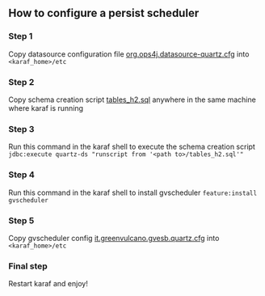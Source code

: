 ## How to configure a persist scheduler

### Step 1
Copy datasource configuration file [org.ops4j.datasource-quartz.cfg](https://github.com/green-vulcano/gv-engine/raw/master/gvengine/gvscheduler/org.ops4j.datasource-quartz.cfg) into `<karaf_home>/etc`

### Step 2
Copy schema creation script [tables_h2.sql](https://github.com/green-vulcano/gv-engine/raw/master/gvengine/gvscheduler/tables_h2.sql) anywhere in the same machine where karaf is running

### Step 3
Run this command in the karaf shell to execute the schema creation script `jdbc:execute quartz-ds "runscript from '<path to>/tables_h2.sql'"`

### Step 4
 Run this command in the karaf shell to install gvscheduler `feature:install gvscheduler`

### Step 5
Copy gvscheduler config [it.greenvulcano.gvesb.quartz.cfg](https://github.com/green-vulcano/gv-engine/raw/master/gvengine/gvscheduler/it.greenvulcano.gvesb.quartz.cfg) into `<karaf_home>/etc`

### Final step
Restart karaf and enjoy!
